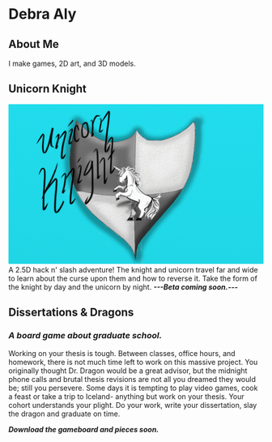 # Debra Aly
## About Me 
I make games, 2D art, and 3D models. 

## Unicorn Knight 

![Image of Unicorn Shield](images/UK_title.png)
A 2.5D hack n' slash adventure! The knight and unicorn travel far and wide to learn about the
curse upon them and how to reverse it. Take the form of the knight by day and the unicorn by
night. __*---Beta coming soon.---*__


## Dissertations & Dragons 
### *A board game about graduate school.* 
Working on your thesis is tough. Between classes, 
office hours, and homework, there is not much time left to work on this massive project. 
You originally thought Dr. Dragon would be a great advisor, but the midnight phone calls
and brutal thesis revisions are not all you dreamed they would be; still you persevere. 
Some days it is tempting to play video games, cook a feast or take a trip to Iceland- 
anything but work on your thesis. Your cohort understands your plight. Do your work, 
write your dissertation, slay the dragon and graduate on time. 

__*Download the gameboard and pieces soon.*__
